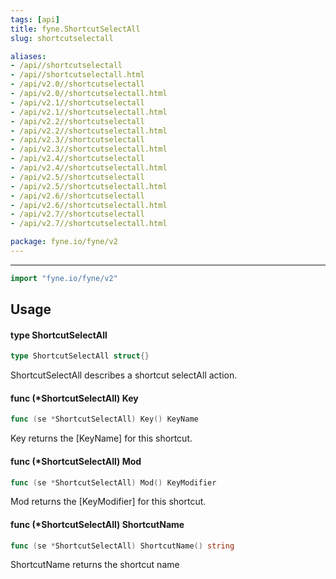 ```yaml
---
tags: [api]
title: fyne.ShortcutSelectAll
slug: shortcutselectall

aliases:
- /api//shortcutselectall
- /api//shortcutselectall.html
- /api/v2.0//shortcutselectall
- /api/v2.0//shortcutselectall.html
- /api/v2.1//shortcutselectall
- /api/v2.1//shortcutselectall.html
- /api/v2.2//shortcutselectall
- /api/v2.2//shortcutselectall.html
- /api/v2.3//shortcutselectall
- /api/v2.3//shortcutselectall.html
- /api/v2.4//shortcutselectall
- /api/v2.4//shortcutselectall.html
- /api/v2.5//shortcutselectall
- /api/v2.5//shortcutselectall.html
- /api/v2.6//shortcutselectall
- /api/v2.6//shortcutselectall.html
- /api/v2.7//shortcutselectall
- /api/v2.7//shortcutselectall.html

package: fyne.io/fyne/v2
---
```



---
```go
import "fyne.io/fyne/v2"
```

## Usage

#### type ShortcutSelectAll

```go
type ShortcutSelectAll struct{}
```

ShortcutSelectAll describes a shortcut selectAll action.

#### func (*ShortcutSelectAll) Key

```go
func (se *ShortcutSelectAll) Key() KeyName
```
Key returns the [KeyName] for this shortcut.

#### func (*ShortcutSelectAll) Mod

```go
func (se *ShortcutSelectAll) Mod() KeyModifier
```
Mod returns the [KeyModifier] for this shortcut.

#### func (*ShortcutSelectAll) ShortcutName

```go
func (se *ShortcutSelectAll) ShortcutName() string
```
ShortcutName returns the shortcut name
